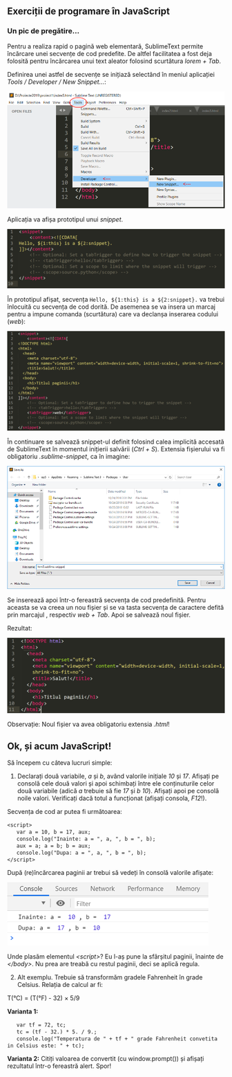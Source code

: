 ## Exerciții de programare în JavaScript

### Un pic de pregătire...

Pentru a realiza rapid o pagină web elementară, SublimeText permite încărcare unei secvențe de cod predefite. De altfel facilitatea a fost deja folosită pentru încărcarea unui text aleator folosind scurtătura *lorem + Tab*.

Definirea unei astfel de secvențe se inițiază selectând în meniul aplicației *Tools / Developer / New Snippet...*:

![ST Snippet](/images/poza8.png)

Aplicația va afișa prototipul unui *snippet*. 

![ST Snippet](/images/poza9.png)

În prototipul afișat, secvența `Hello, ${1:this} is a ${2:snippet}.` va trebui înlocuită cu secvența de cod dorită. De asemenea  se va insera un marcaj *<tabTrigger>* pentru a impune comanda (scurtătura) care va declanșa inserarea codului (*web*):

![ST Snippet](/images/poza10.png)

În continuare se salvează snippet-ul definit folosind calea implicită accesată de SublimeText în momentul inițierii salvării (*Ctrl + S*). Extensia fișierului va fi obligatoriu *.sublime-snippet*, ca în imagine:

![ST Snippet](/images/poza11.png)

Se inserează apoi într-o fereastră secvența de cod predefinită. Pentru aceasta se va creea un nou fișier și se va tasta secvența de caractere defită prin marcajul *<tabTrigger>*, respectiv *web + Tab*. Apoi se salvează noul fișier. 
  
Rezultat:
  
![ST Snippet](/images/poza12.png)

Observație: Noul fișier va avea obligatoriu extensia *.html*!

## Ok, și acum JavaScript!

Să începem cu câteva lucruri simple:

1. Declarați două variabile, *a* și *b*, având valorile inițiale *10* și *17*. Afișați pe consolă cele două valori și apoi schimbați între ele conținuturile celor două variabile (adică *a* trebuie să fie *17* și *b 10*). Afișați apoi pe consolă noile valori. Verificați dacă totul a funcționat (afișați consola, *F12*!).

Secvența de cod ar putea fi următoarea:
```
<script>
   var a = 10, b = 17, aux;
   console.log("Inainte: a = ", a, ", b = ", b);
   aux = a; a = b; b = aux;
   console.log("Dupa: a = ", a, ", b = ", b);
</script>
```

După (re)încărcarea paginii ar trebui să vedeți în consolă valorile afișate:

![ST Snippet](/images/poza13.png)

Unde plasăm elementul *&lt;script>*? Eu l-aș pune la sfârșitul paginii, înainte de *&lt;/body>*. Nu prea are treabă cu restul paginii, deci se aplică regula.

2. Alt exemplu. Trebuie să transformăm gradele Fahrenheit în grade Celsius. Relația de calcul ar fi:

T(°C) = (T(°F) - 32) × 5/9

**Varianta 1:**
```
   var tf = 72, tc;
   tc = (tf - 32.) * 5. / 9.;
   console.log("Temperatura de " + tf + " grade Fahrenheit convetita in Celsius este: " + tc);
```

**Varianta 2:** Citiți valoarea de convertit (cu window.prompt()) și afișați rezultatul într-o fereastră alert. Spor!




